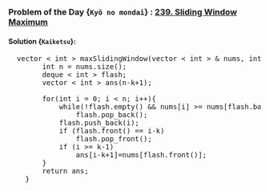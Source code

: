 ### Problem of the Day {`Kyō no mondai`} : [239. Sliding Window Maximum](https://leetcode.com/problems/sliding-window-maximum/)

#### Solution {`Kaiketsu`}:
<pre>
  vector < int > maxSlidingWindow(vector < int > & nums, int k) {
        int n = nums.size();
        deque < int > flash;
        vector < int > ans(n-k+1);

        for(int i = 0; i < n; i++){
            while(!flash.empty() && nums[i] >= nums[flash.back()]) 
                flash.pop_back();
            flash.push_back(i);  
            if (flash.front() == i-k) 
                flash.pop_front(); 
            if (i >= k-1)
                ans[i-k+1]=nums[flash.front()]; 
        }
        return ans;
    }
</pre>
